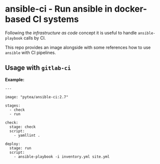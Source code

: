 # ansible-ci - Run ansible in docker-based CI systems

Following the *infrastructure as code* concept it is
useful to handle `ansible-playbook` calls by CI.

This repo provides an image alongside with some references
how to use `ansible` with CI pipelines.

## Usage with `gitlab-ci`

**Example:**

```
---

image: "pytea/ansible-ci:2.7"

stages:
  - check
  - run

check:
  stage: check
  script:
    - yamllint .

deploy:
  stage: run
  script:
    - ansible-playbook -i inventory.yml site.yml
```